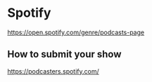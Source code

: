 # Spotify
https://open.spotify.com/genre/podcasts-page

## How to submit your show
https://podcasters.spotify.com/